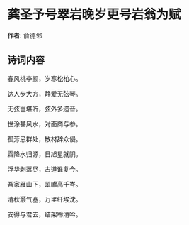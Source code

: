 # 龚圣予号翠岩晚岁更号岩翁为赋

**作者**: 俞德邻

## 诗词内容

春风桃李颜，岁寒松柏心。

达人步大方，静爱无弦琴。

无弦岂堪听，弦外多遗音。

世涂甚风水，对面商与参。

孤芳忌群处，散材辞众侵。

霜降水归源，日旭星就阴。

浮华剥落尽，古道谁复今。

吾家雁山下，翠𪩘高千岑。

清秋灏气塞，万里纤埃沈。

安得与君去，结架聆清吟。

